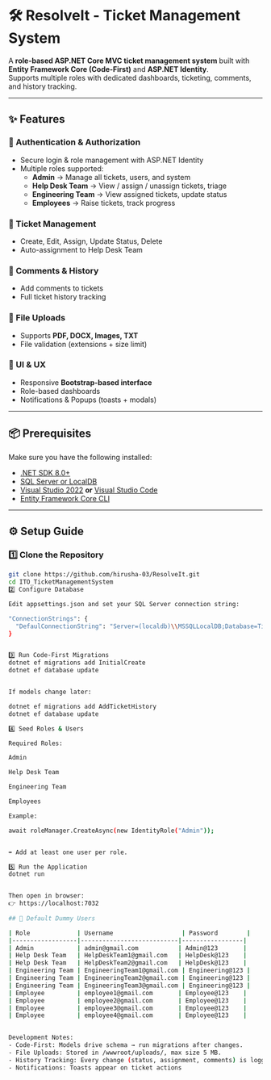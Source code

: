 # 🛠️ ResolveIt - Ticket Management System

A **role-based ASP.NET Core MVC ticket management system** built with **Entity Framework Core (Code-First)** and **ASP.NET Identity**.  
Supports multiple roles with dedicated dashboards, ticketing, comments, and history tracking.

---

## ✨ Features

### 🔐 Authentication & Authorization
- Secure login & role management with ASP.NET Identity  
- Multiple roles supported:
  - **Admin** → Manage all tickets, users, and system  
  - **Help Desk Team** → View / assign / unassign tickets, triage  
  - **Engineering Team** → View assigned tickets, update status  
  - **Employees** → Raise tickets, track progress  

### 🎫 Ticket Management
- Create, Edit, Assign, Update Status, Delete  
- Auto-assignment to Help Desk Team  

### 💬 Comments & History
- Add comments to tickets  
- Full ticket history tracking  

### 📂 File Uploads
- Supports **PDF, DOCX, Images, TXT**  
- File validation (extensions + size limit)  

### 🎨 UI & UX
- Responsive **Bootstrap-based interface**  
- Role-based dashboards  
- Notifications & Popups (toasts + modals)  

---


## 📦 Prerequisites
Make sure you have the following installed:
- [.NET SDK 8.0+](https://dotnet.microsoft.com/en-us/download/dotnet/8.0)  
- [SQL Server or LocalDB](https://www.microsoft.com/en-us/sql-server/sql-server-downloads)  
- [Visual Studio 2022](https://visualstudio.microsoft.com/vs/) **or** [Visual Studio Code](https://code.visualstudio.com/)  
- [Entity Framework Core CLI](https://learn.microsoft.com/en-us/ef/core/cli/dotnet)  

---

## ⚙️ Setup Guide

### 1️⃣ Clone the Repository
```bash
git clone https://github.com/hirusha-03/ResolveIt.git
cd ITO_TicketManagementSystem
2️⃣ Configure Database

Edit appsettings.json and set your SQL Server connection string:

"ConnectionStrings": {
  "DefaulConnectionString": "Server=(localdb)\\MSSQLLocalDB;Database=Ticket_Management;Trusted_Connection=True;"
}


3️⃣ Run Code-First Migrations
dotnet ef migrations add InitialCreate
dotnet ef database update


If models change later:

dotnet ef migrations add AddTicketHistory
dotnet ef database update

4️⃣ Seed Roles & Users

Required Roles:

Admin

Help Desk Team

Engineering Team

Employees

Example:

await roleManager.CreateAsync(new IdentityRole("Admin"));


➡️ Add at least one user per role.

5️⃣ Run the Application
dotnet run


Then open in browser:
👉 https://localhost:7032
   
## 👤 Default Dummy Users

| Role             | Username                   | Password        |
|------------------|---------------------------|-----------------|
| Admin            | admin@gmail.com           | Admin@123       |
| Help Desk Team   | HelpDeskTeam1@gmail.com   | HelpDesk@123    |
| Help Desk Team   | HelpDeskTeam2@gmail.com   | HelpDesk@123    |
| Engineering Team | EngineeringTeam1@gmail.com | Engineering@123 |
| Engineering Team | EngineeringTeam2@gmail.com | Engineering@123 |
| Engineering Team | EngineeringTeam3@gmail.com | Engineering@123 |
| Employee         | employee1@gmail.com       | Employee@123    |
| Employee         | employee2@gmail.com       | Employee@123    |
| Employee         | employee3@gmail.com       | Employee@123    |
| Employee         | employee4@gmail.com       | Employee@123    |

      
Development Notes:
- Code-First: Models drive schema → run migrations after changes.
- File Uploads: Stored in /wwwroot/uploads/, max size 5 MB.
- History Tracking: Every change (status, assignment, comments) is logged.
- Notifications: Toasts appear on ticket actions

